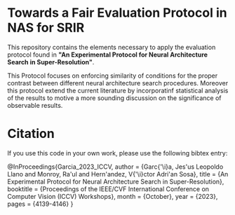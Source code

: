 # Towards a Fair Evaluation Protocol in NAS for SRIR

This repository contains the elements necessary to apply the evaluation protocol found in **"An Experimental Protocol for Neural Architecture Search in Super-Resolution"**.

This Protocol focuses on enforcing similarity of conditions for the proper contrast between different neural architecture search procedures. Moreover this protocol extend the current literature by incorporatinf statistical analysis of the results to motive a more sounding discussion on the significance of observable results.

# Citation

If you use this code in your own work, please use the following bibtex entry:

@InProceedings{Garcia_2023_ICCV,
    author    = {Garc{\'\i}a, Jes\'us Leopoldo Llano and Monroy, Ra\'ul and Hern\'andez, V{\'\i}ctor Adri\'an Sosa},
    title     = {An Experimental Protocol for Neural Architecture Search in Super-Resolution},
    booktitle = {Proceedings of the IEEE/CVF International Conference on Computer Vision (ICCV) Workshops},
    month     = {October},
    year      = {2023},
    pages     = {4139-4146}
}
